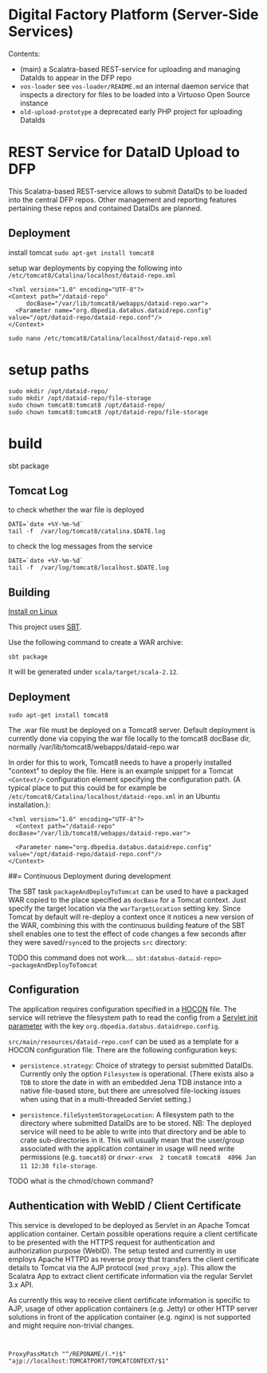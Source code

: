 # Digital Factory Platform (Server-Side Services) #

Contents:

* (main) a Scalatra-based REST-service for uploading and managing DataIds to appear in
 the DFP repo 
* `vos-loader` see `vos-loader/README.md` an internal daemon service that inspects a directory for files to be loaded 
 into a Virtuoso Open Source instance
* `old-upload-prototype` a deprecated early PHP project for uploading DataIds 


# REST Service for DataID Upload to DFP #

This Scalatra-based REST-service allows to submit DataIDs to be loaded into the central
DFP repos. Other management and reporting features pertaining these repos and contained 
DataIDs are planned.

## Deployment

install tomcat
`sudo apt-get install tomcat8`

setup war deployments by copying the following into `/etc/tomcat8/Catalina/localhost/dataid-repo.xml`
```
<?xml version="1.0" encoding="UTF-8"?>
<Context path="/dataid-repo" 
	 docBase="/var/lib/tomcat8/webapps/dataid-repo.war">
  <Parameter name="org.dbpedia.databus.dataidrepo.config" value="/opt/dataid-repo/dataid-repo.conf"/>
</Context>
```
`sudo nano /etc/tomcat8/Catalina/localhost/dataid-repo.xml`

# setup paths
```
sudo mkdir /opt/dataid-repo/
sudo mkdir /opt/dataid-repo/file-storage
sudo chown tomcat8:tomcat8 /opt/dataid-repo/
sudo chown tomcat8:tomcat8 /opt/dataid-repo/file-storage

```

# build
sbt package






## Tomcat Log
to check whether the war file is deployed

```
DATE=`date +%Y-%m-%d`
tail -f  /var/log/tomcat8/catalina.$DATE.log
```

to check the log messages from the service
```
DATE=`date +%Y-%m-%d`
tail -f  /var/log/tomcat8/localhost.$DATE.log
```


## Building

[Install on Linux](https://www.scala-sbt.org/1.0/docs/Installing-sbt-on-Linux.html)

This project uses [SBT](https://www.scala-sbt.org/documentation.html). 

Use the following command to create a WAR archive:

```sbt package```

It will be generated under `scala/target/scala-2.12`.

## Deployment

`sudo apt-get install tomcat8`

The .war file must be deployed on a Tomcat8 server. Default deployment is currently done via copying 
the war file locally to the tomcat8 docBase dir, normally /var/lib/tomcat8/webapps/dataid-repo.war

In order for this to work, Tomcat8 needs to have a properly installed "context" to deploy the file. 
Here is an example snippet for a Tomcat `<Context/>` configuration element specifying the configuration path.
 (A typical place to put this could be for example be `/etc/tomcat8/Catalina/localhost/dataid-repo.xml`
 in an Ubuntu installation.): 

```
<?xml version="1.0" encoding="UTF-8"?>
  <Context path="/dataid-repo" docBase="/var/lib/tomcat8/webapps/dataid-repo.war">

  <Parameter name="org.dbpedia.databus.dataidrepo.config" value="/opt/dataid-repo/dataid-repo.conf"/>
</Context>

```

##= Continuous Deployment during development

The SBT task `packageAndDeployToTomcat` can be used to have a packaged WAR copied to the place specified
as `docBase` for a Tomcat context. Just specify the target location via the `warTargetLocation` setting key.
Since Tomcat by default will re-deploy a context once it notices a new version of the WAR, combining this with
the continuous building feature of the SBT shell enables one to test the effect of code changes a few
seconds after they were saved/`rsync`ed to the projects `src` directory:

TODO this command does not work....
`sbt:databus-dataid-repo> ~packageAndDeployToTomcat`

## Configuration

The application requires configuration specified in a 
[HOCON](https://github.com/lightbend/config/blob/master/HOCON.md) file. The service will retrieve
the filesystem path to read the config from a 
[Servlet init parameter](https://docs.oracle.com/javaee/7/api/javax/servlet/ServletConfig.html#getInitParameter-java.lang.String-)
with the key `org.dbpedia.databus.dataidrepo.config`.  

`src/main/resources/dataid-repo.conf` can be used as a template for a HOCON configuration file. 
  There are the following configuration keys:

* `persistence.strategy`: Choice of strategy to persist submitted DataIDs. Currently only the option 
  `Filesystem` is operational. (There exists also a `TDB` to store the date in with an embedded Jena 
   TDB instance into a native file-based store, but there are unresolved file-locking issues when
   using that in a multi-threaded Servlet setting.)
   
* `persistence.fileSystemStorageLocation`: A filesystem path to the directory where submitted DataIDs
  are to be stored. NB: The deployed service will need to be able to write into that directory and 
  be able to crate sub-directories in it. This will usually mean that the user/group associated with
  the application container in usage will need write permissions (e.g. `tomcat8`) or `drwxr-xrwx  2 tomcat8 tomcat8  4096 Jan 11 12:38 file-storage`.
  
TODO what is the chmod/chown command? 



## Authentication with WebID / Client Certificate

This service is developed to be deployed as Servlet in an Apache Tomcat application container.
Certain possible operations require a client certificate to be presented with the HTTPS request
for authentication and authorization purpose (WebID). The setup tested and currently in use employs
Apache HTTPD as reverse proxy that transfers the client certificate details to Tomcat via
the AJP protocol (`mod_proxy_ajp`). This allow the Scalatra App to extract client certificate 
information via the regular Servlet 3.x API.

As currently this way to receive client certificate information is specific to AJP, usage of 
other application containers (e.g. Jetty) or other HTTP server solutions in front of the 
application container (e.g. nginx) is not supported and might require non-trivial changes.
 
```


ProxyPassMatch "^/REPONAME/(.*)$" "ajp://localhost:TOMCATPORT/TOMCATCONTEXT/$1"
```

